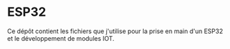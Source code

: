 # ESP32

Ce dépôt contient les fichiers que j'utilise pour la prise en main d'un ESP32 et le développement de modules IOT.